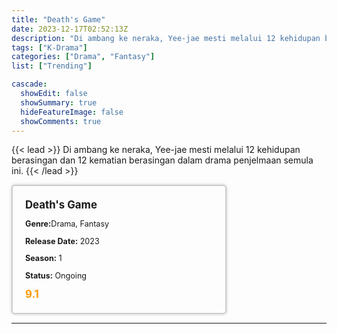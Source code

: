 ```yaml
---
title: "Death's Game"
date: 2023-12-17T02:52:13Z
description: "Di ambang ke neraka, Yee-jae mesti melalui 12 kehidupan berasingan dan 12 kematian berasingan dalam drama penjelmaan semula ini."
tags: ["K-Drama"]
categories: ["Drama", "Fantasy"]
list: ["Trending"]

cascade:
  showEdit: false
  showSummary: true
  hideFeatureImage: false
  showComments: true
---
```


{{< lead >}}
Di ambang ke neraka, Yee-jae mesti melalui 12 kehidupan berasingan dan 12 kematian berasingan dalam drama penjelmaan semula ini.
{{< /lead >}}

<style>

/* CSS for the movie information box */
        .movie-box {
            width: 300px;
            padding: 20px;
            border: 2px solid #ccc; /* Border added */
            border-radius: 5px;
            box-shadow: 0 0 5px rgba(0, 0, 0, 0.2);
        }

        /* CSS for movie title */
        .movie-title {
            font-size: 1.2em;
            font-weight: bold;
            margin-bottom: 10px;
        }

        /* CSS for movie details */
        .movie-details {
            font-size: 0.9em;
            margin-bottom: 10px;
        }

        /* CSS for movie rating */
        .movie-rating {
            font-size: 1.2em;
            font-weight: bold;
            color: #ff9900; /* IMDb's rating color */
        }
</style>

 <div class="movie-box">
        <div class="movie-title">Death's Game</div>
        <div class="movie-details">
            <p><strong>Genre:</strong>Drama, Fantasy</p>
            <p><strong>Release Date:</strong> 2023</p>
            <p><strong>Season:</strong> 1</p>
            <p><strong>Status:</strong> Ongoing</p>
        </div>
        <div class="movie-rating">9.1</div>
    </div>

---